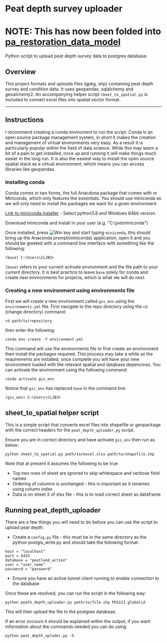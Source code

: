 # Peat depth survey uploader

# NOTE: This has now been folded into [pa_restoration_data_model](https://github.com/Scottish-Natural-Heritage/pa_restoration_data_model)

Python script to upload peat depth survey data to postgres database.

## Overview

This project formats and uploads files (gpkg, shp) containing peat depth survey and condition data. It uses geopandas, sqlalchemy and geoalchemy2. An accompanying helper script `sheet_to_spatial.py` is included to convert excel files into spatial vector format.

---

## Instructions

I recommend creating a conda enviroment to run the script. Conda is an open source package management system, in short it makes the creation and management of virtual environments very easy. As a result it is particularly popular within the field of data science. While this may seem a bit of a pain to get installed, once up and running it will make things much easier in the long run. It is also the easiest way to install the open source spatial stack as a virtual environment, which means you can access libraries like geopandas.

### Installing conda

Conda comes in two forms, the full Anacdona package that comes with  or Miniconda, which only features the essentials. You should use miniconda as we will only need to install the packages we want for a given environment.

[Link to miniconda installer](https://docs.conda.io/en/latest/miniconda.html#windows-installers) - Select python3.8 and Windows 64bit version.

Download miniconda and install in your user (e.g. "C:\joe\miniconda")

Once installed, press ![Win key](http://i.stack.imgur.com/T0oPO.png "Windows key") and start typing `miniconda`, this should bring up the Anaconda prompt(miniconda) application, open it and you should be greeted with a command line interface with something like the following:

```
(base) C:\Users\CLJB3>
```

`(base)` refers to your current activate environment and the file path to your current directory. It is best practice to leave `base` solely for conda and create new environments for projects, which is what we will do next.

### Creating a new environment using environments file

First we will create a new environment called `gis_env` using the `environments.yml` file. First navigate to the repo directory using the `cd` (change directory) command:

```
cd path/to/repository
```

then enter the following:

```
conda env create -f environment.yml
```

This command will use the environments file to first create an environment then install the packages required. This process may take a while as the requirements are installed, once complete you will have your new environment loaded with the relevant spatial and database depencines. You can activate the environment using the following command:

```
conda activate gis_env
```

Notice that `gis_env` has replaced `base` in the command line:

```
(gis_env) C:\Users\CLJB3>
```

## sheet_to_spatial helper script

This is a simple script that converts excel files into shapefile or geopackage with the correct headers for the `peat_depth_uploader.py` script.

Ensure you are in correct directory and have activate `gis_env` then run as below:

```
python sheet_to_spatial.py path/to/excel.xlsx path/to/shapefile.shp
```

Note that at present it assumes the following to be true

* Top two rows of sheet are ignored to skip whitespace and verbose field names
* Ordering of columns is unchanged - this is important as it renames using column index
* Data is on sheet 3 of xlsx file - this is to read correct sheet as dataframe

## Running peat_depth_uploader

There are a few things you will need to do before you can use the script to upload peat depth.

* Create a `config.py` file - this must be in the same directory as the python postgis_write.py and should take the following format:

```
host = "localhost"
port = 5432
database = "peatland_action"
user = "user_name"
password = "password"
```

* Ensure you have an active tunnel client running to enable connection to the database

Once these are resolved, you can run the script in the following way:

```
python peath_depth_uploader.py path/to/file.shp PDS123 globalid
```

This will then upload the file to the postgres database.

If an error occours it should be explained within the output, if you want information about the commands needed you can do using

```
python peat_depth_uploder.py -h
```
